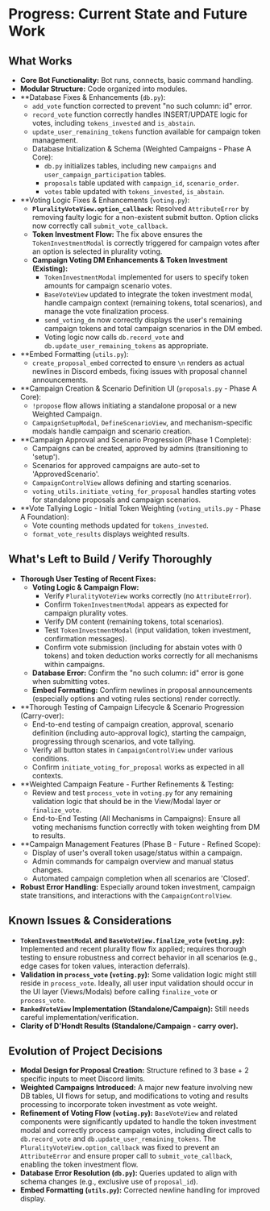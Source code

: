 # Progress: Current State and Future Work

## What Works

*   **Core Bot Functionality:** Bot runs, connects, basic command handling.
*   **Modular Structure:** Code organized into modules.
*   **Database Fixes & Enhancements (`db.py`):
    *   `add_vote` function corrected to prevent "no such column: id" error.
    *   `record_vote` function correctly handles INSERT/UPDATE logic for votes, including `tokens_invested` and `is_abstain`.
    *   `update_user_remaining_tokens` function available for campaign token management.
    *   Database Initialization & Schema (Weighted Campaigns - Phase A Core):
        *   `db.py` initializes tables, including new `campaigns` and `user_campaign_participation` tables.
        *   `proposals` table updated with `campaign_id`, `scenario_order`.
        *   `votes` table updated with `tokens_invested`, `is_abstain`.
*   **Voting Logic Fixes & Enhancements (`voting.py`):
    *   **`PluralityVoteView.option_callback`:** Resolved `AttributeError` by removing faulty logic for a non-existent submit button. Option clicks now correctly call `submit_vote_callback`.
    *   **Token Investment Flow:** The fix above ensures the `TokenInvestmentModal` is correctly triggered for campaign votes after an option is selected in plurality voting.
    *   **Campaign Voting DM Enhancements & Token Investment (Existing):**
        *   `TokenInvestmentModal` implemented for users to specify token amounts for campaign scenario votes.
        *   `BaseVoteView` updated to integrate the token investment modal, handle campaign context (remaining tokens, total scenarios), and manage the vote finalization process.
        *   `send_voting_dm` now correctly displays the user's remaining campaign tokens and total campaign scenarios in the DM embed.
        *   Voting logic now calls `db.record_vote` and `db.update_user_remaining_tokens` as appropriate.
*   **Embed Formatting (`utils.py`):
    *   `create_proposal_embed` corrected to ensure `\n` renders as actual newlines in Discord embeds, fixing issues with proposal channel announcements.
*   **Campaign Creation & Scenario Definition UI (`proposals.py` - Phase A Core):
    *   `!propose` flow allows initiating a standalone proposal or a new Weighted Campaign.
    *   `CampaignSetupModal`, `DefineScenarioView`, and mechanism-specific modals handle campaign and scenario creation.
*   **Campaign Approval and Scenario Progression (Phase 1 Complete):
    *   Campaigns can be created, approved by admins (transitioning to 'setup').
    *   Scenarios for approved campaigns are auto-set to 'ApprovedScenario'.
    *   `CampaignControlView` allows defining and starting scenarios.
    *   `voting_utils.initiate_voting_for_proposal` handles starting votes for standalone proposals and campaign scenarios.
*   **Vote Tallying Logic - Initial Token Weighting (`voting_utils.py` - Phase A Foundation):
    *   Vote counting methods updated for `tokens_invested`.
    *   `format_vote_results` displays weighted results.

## What's Left to Build / Verify Thoroughly

*   **Thorough User Testing of Recent Fixes:**
    *   **Voting Logic & Campaign Flow:**
        *   Verify `PluralityVoteView` works correctly (no `AttributeError`).
        *   Confirm `TokenInvestmentModal` appears as expected for campaign plurality votes.
        *   Verify DM content (remaining tokens, total scenarios).
        *   Test `TokenInvestmentModal` (input validation, token investment, confirmation messages).
        *   Confirm vote submission (including for abstain votes with 0 tokens) and token deduction works correctly for all mechanisms within campaigns.
    *   **Database Error:** Confirm the "no such column: id" error is gone when submitting votes.
    *   **Embed Formatting:** Confirm newlines in proposal announcements (especially options and voting rules sections) render correctly.
*   **Thorough Testing of Campaign Lifecycle & Scenario Progression (Carry-over):
    *   End-to-end testing of campaign creation, approval, scenario definition (including auto-approval logic), starting the campaign, progressing through scenarios, and vote tallying.
    *   Verify all button states in `CampaignControlView` under various conditions.
    *   Confirm `initiate_voting_for_proposal` works as expected in all contexts.
*   **Weighted Campaign Feature - Further Refinements & Testing:
    *   Review and test `process_vote` in `voting.py` for any remaining validation logic that should be in the View/Modal layer or `finalize_vote`.
    *   End-to-End Testing (All Mechanisms in Campaigns): Ensure all voting mechanisms function correctly with token weighting from DM to results.
*   **Campaign Management Features (Phase B - Future - Refined Scope):
    *   Display of user's overall token usage/status within a campaign.
    *   Admin commands for campaign overview and manual status changes.
    *   Automated campaign completion when all scenarios are 'Closed'.
*   **Robust Error Handling:** Especially around token investment, campaign state transitions, and interactions with the `CampaignControlView`.

## Known Issues & Considerations

*   **`TokenInvestmentModal` and `BaseVoteView.finalize_vote` (`voting.py`):** Implemented and recent plurality flow fix applied; requires thorough testing to ensure robustness and correct behavior in all scenarios (e.g., edge cases for token values, interaction deferrals).
*   **Validation in `process_vote` (`voting.py`):** Some validation logic might still reside in `process_vote`. Ideally, all user input validation should occur in the UI layer (Views/Modals) before calling `finalize_vote` or `process_vote`.
*   **`RankedVoteView` Implementation (Standalone/Campaign):** Still needs careful implementation/verification.
*   **Clarity of D'Hondt Results (Standalone/Campaign - carry over).**

## Evolution of Project Decisions

*   **Modal Design for Proposal Creation:** Structure refined to 3 base + 2 specific inputs to meet Discord limits.
*   **Weighted Campaigns Introduced:** A major new feature involving new DB tables, UI flows for setup, and modifications to voting and results processing to incorporate token investment as vote weight.
*   **Refinement of Voting Flow (`voting.py`):** `BaseVoteView` and related components were significantly updated to handle the token investment modal and correctly process campaign votes, including direct calls to `db.record_vote` and `db.update_user_remaining_tokens`. The `PluralityVoteView.option_callback` was fixed to prevent an `AttributeError` and ensure proper call to `submit_vote_callback`, enabling the token investment flow.
*   **Database Error Resolution (`db.py`):** Queries updated to align with schema changes (e.g., exclusive use of `proposal_id`).
*   **Embed Formatting (`utils.py`):** Corrected newline handling for improved display.